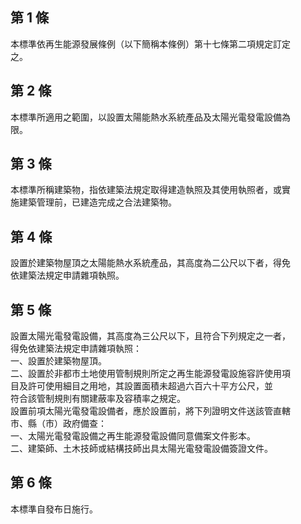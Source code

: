 第 1 條
-------
本標準依再生能源發展條例（以下簡稱本條例）第十七條第二項規定訂定  
之。

第 2 條
-------
本標準所適用之範圍，以設置太陽能熱水系統產品及太陽光電發電設備為  
限。

第 3 條
-------
本標準所稱建築物，指依建築法規定取得建造執照及其使用執照者，或實  
施建築管理前，已建造完成之合法建築物。

第 4 條
-------
設置於建築物屋頂之太陽能熱水系統產品，其高度為二公尺以下者，得免  
依建築法規定申請雜項執照。

第 5 條
-------
設置太陽光電發電設備，其高度為三公尺以下，且符合下列規定之一者，  
得免依建築法規定申請雜項執照：  
一、設置於建築物屋頂。  
二、設置於非都市土地使用管制規則所定之再生能源發電設施容許使用項  
    目及許可使用細目之用地，其設置面積未超過六百六十平方公尺，並  
    符合該管制規則有關建蔽率及容積率之規定。  
設置前項太陽光電發電設備者，應於設置前，將下列證明文件送該管直轄  
市、縣（市）政府備查：  
一、太陽光電發電設備之再生能源發電設備同意備案文件影本。  
二、建築師、土木技師或結構技師出具太陽光電發電設備簽證文件。

第 6 條
-------
本標準自發布日施行。

